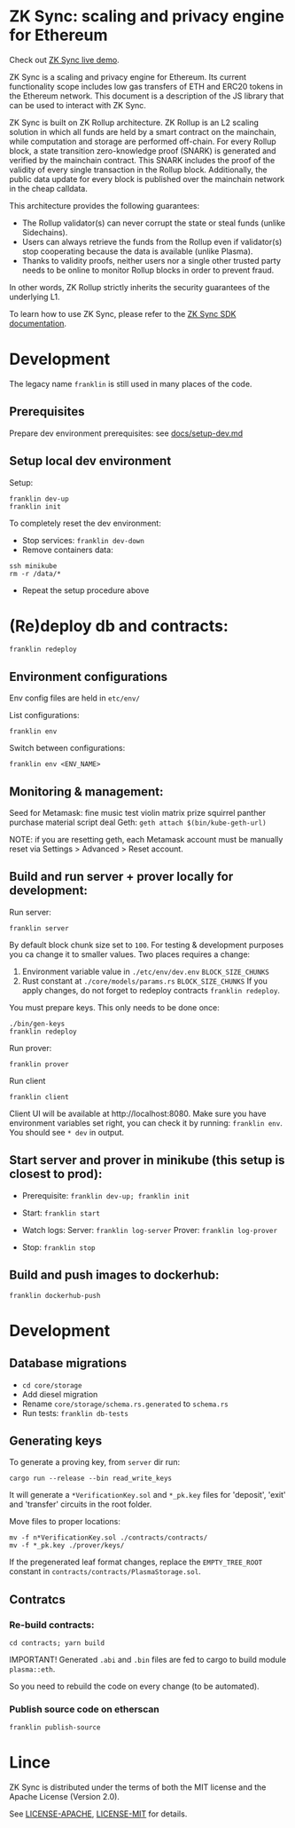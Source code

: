 # ZK Sync: scaling and privacy engine for Ethereum

Check out [ZK Sync live demo](https://demo.matter-labs.io/).

ZK Sync is a scaling and privacy engine for Ethereum. Its current functionality scope includes low gas transfers of ETH and ERC20 tokens in the Ethereum network. This document is a description of the JS library that can be used to interact with ZK Sync. 

ZK Sync is built on ZK Rollup architecture. ZK Rollup is an L2 scaling solution in which all funds are held by a smart contract on the mainchain, while computation and storage are performed off-chain. For every Rollup block, a state transition zero-knowledge proof (SNARK) is generated and verified by the mainchain contract. This SNARK includes the proof of the validity of every single transaction in the Rollup block. Additionally, the public data update for every block is published over the mainchain network in the cheap calldata.

This architecture provides the following guarantees:

- The Rollup validator(s) can never corrupt the state or steal funds (unlike Sidechains).
- Users can always retrieve the funds from the Rollup even if validator(s) stop cooperating because the data is available (unlike Plasma).
- Thanks to validity proofs, neither users nor a single other trusted party needs to be online to monitor Rollup blocks in order to prevent fraud.

In other words, ZK Rollup strictly inherits the security guarantees of the underlying L1.

To learn how to use ZK Sync, please refer to the [ZK Sync SDK documentation](https://matter-labs.io/zksync.js-docs/).

# Development

The legacy name `franklin` is still used in many places of the code.

## Prerequisites

Prepare dev environment prerequisites: see [docs/setup-dev.md](docs/setup-dev.md)

## Setup local dev environment

Setup:

```
franklin dev-up
franklin init
```

To completely reset the dev environment:

- Stop services:
```franklin dev-down```
- Remove containers data:
```
ssh minikube
rm -r /data/*
```
- Repeat the setup procedure above

# (Re)deploy db and contraсts:

```franklin redeploy```

## Environment configurations

Env config files are held in `etc/env/`

List configurations:

```franklin env```

Switch between configurations:

```franklin env <ENV_NAME>```

## Monitoring & management:

Seed for Metamask: fine music test violin matrix prize squirrel panther purchase material script deal
Geth: ```geth attach $(bin/kube-geth-url)```

NOTE: if you are resetting geth, each Metamask account must be manually reset via Settings > Advanced > Reset account.

## Build and run server + prover locally for development:

Run server:
```
franklin server
```

By default block chunk size set to `100`. For testing & development purposes you
ca change it to smaller values. Two places requires a change:
1. Environment variable value in `./etc/env/dev.env` `BLOCK_SIZE_CHUNKS`
2. Rust constant at `./core/models/params.rs` `BLOCK_SIZE_CHUNKS`
If you apply changes, do not forget to redeploy contracts `franklin redeploy`.

You must prepare keys. This only needs to be done once:
```
./bin/gen-keys
franklin redeploy
```
Run prover:
```
franklin prover
```

Run client
```
franklin client
```

Client UI will be available at http://localhost:8080.
Make sure you have environment variables set right, you can check it by running:
```franklin env```. You should see `* dev` in output.

## Start server and prover in minikube (this setup is closest to prod):

- Prerequisite: ```franklin dev-up; franklin init```

- Start:
```franklin start```

- Watch logs:
Server: ```franklin log-server```
Prover: ```franklin log-prover```

- Stop:
```franklin stop```

## Build and push images to dockerhub:

```franklin dockerhub-push```

# Development

## Database migrations

- ```cd core/storage```
- Add diesel migration
- Rename `core/storage/schema.rs.generated` to `schema.rs`
- Run tests: ```franklin db-tests```

## Generating keys

To generate a proving key, from `server` dir run:

```
cargo run --release --bin read_write_keys
```

It will generate a `*VerificationKey.sol` and `*_pk.key` files for 'deposit', 'exit' and 'transfer' circuits in the root folder.

Move files to proper locations:

```shell
mv -f n*VerificationKey.sol ./contracts/contracts/
mv -f *_pk.key ./prover/keys/
```

If the pregenerated leaf format changes, replace the `EMPTY_TREE_ROOT` constant in `contracts/contracts/PlasmaStorage.sol`.

## Contratcs

### Re-build contracts:

```
cd contracts; yarn build
```

IMPORTANT! Generated `.abi` and `.bin` files are fed to cargo to build module `plasma::eth`. 

So you need to rebuild the code on every change (to be automated).

### Publish source code on etherscan

```
franklin publish-source
```

# Lince 

ZK Sync is distributed under the terms of both the MIT license
and the Apache License (Version 2.0).

See [LICENSE-APACHE](LICENSE-APACHE), [LICENSE-MIT](LICENSE-MIT) for details.